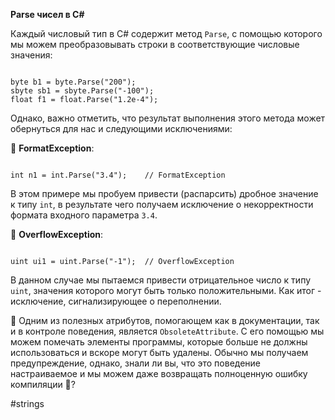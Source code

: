 **Parse чисел в C#**

Каждый числовый тип в C# содержит метод `Parse`, с помощью которого мы можем преобразовывать строки в соответствующие числовые значения:

```

byte b1 = byte.Parse("200");
sbyte sb1 = sbyte.Parse("-100");
float f1 = float.Parse("1.2e-4");
```

Однако, важно отметить, что результат выполнения этого метода может обернуться для нас и следующими исключениями:

🔸 **FormatException**:

```

int n1 = int.Parse("3.4");    // FormatException
```

В этом примере мы пробуем привести (распарсить) дробное значение к типу `int`, в результате чего получаем исключение о некорректности формата входного параметра `3.4`.

🔸 **OverflowException**:

```

uint ui1 = uint.Parse("-1");  // OverflowException
```

В данном случае мы пытаемся привести отрицательное число к типу `uint`, значения которого могут быть только положительными. Как итог - исключение, сигнализирующее о переполнении.

💬 Одним из полезных атрибутов, помогающем как в документации, так и в контроле поведения, является `ObsoleteAttribute`. С его помощью мы можем помечать элементы программы, которые больше не должны использоваться и вскоре могут быть удалены. Обычно мы получаем предупреждение, однако, знали ли вы, что это поведение настраиваемое и мы можем даже возвращать полноценную ошибку компиляции 🙂?

#strings